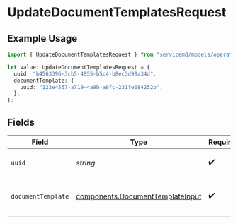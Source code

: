 # UpdateDocumentTemplatesRequest

## Example Usage

```typescript
import { UpdateDocumentTemplatesRequest } from "servicem8/models/operations";

let value: UpdateDocumentTemplatesRequest = {
  uuid: "b4563396-3cb5-4855-b5c4-b8ec3d98a34d",
  documentTemplate: {
    uuid: "123e4567-a719-4a9b-a9fc-231fe084252b",
  },
};
```

## Fields

| Field                                                                                | Type                                                                                 | Required                                                                             | Description                                                                          |
| ------------------------------------------------------------------------------------ | ------------------------------------------------------------------------------------ | ------------------------------------------------------------------------------------ | ------------------------------------------------------------------------------------ |
| `uuid`                                                                               | *string*                                                                             | :heavy_check_mark:                                                                   | UUID of the Document Template                                                        |
| `documentTemplate`                                                                   | [components.DocumentTemplateInput](../../models/components/documenttemplateinput.md) | :heavy_check_mark:                                                                   | Document Template fields to update                                                   |